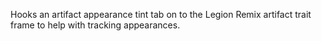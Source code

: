Hooks an artifact appearance tint tab on to the Legion Remix artifact trait frame to help with tracking appearances.

